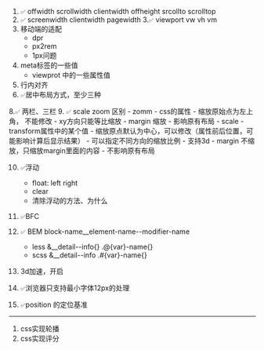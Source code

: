 1. `✅` offwidth scrollwidth clientwidth offheight srcollto scrolltop
2. `✅` screenwidth clientwidth pagewidth
3.`✅` viewport vw vh vm
4. 移动端的适配
    - dpr
    - px2rem
    - 1px问题
5. meta标签的一些值 
    - viewprot 中的一些属性值
6. 行内对齐
7. `✅`居中布局方式，至少三种

8.`✅` 两栏、三栏
9. `✅` scale zoom 区别
    - zomm 
        - css的属性
        - 缩放原始点为左上角， 不能修改
        - xy方向只能等比缩放
        - margin 缩放
        - 影响原有布局
    - scale 
        - transform属性中的某个值
        - 缩放原点默认为中心，可以修改（属性前后位置，可能影响计算后显示结果）
        - 可以指定不同方向的缩放比例
        - 支持3d
        - margin 不缩放，只缩放margin里面的内容
        - 不影响原有布局

10. `✅`浮动
    - float: left right
    - clear
    - 清除浮动的方法、为什么

11. `✅`BFC
12. `✅` BEM block-name__element-name--modifier-name
    - less &__detail--info{} .@{var}-name{}
    - scss &__detail--info .#{var}-name{}
13. 3d加速，开启
14. `✅`浏览器只支持最小字体12px的处理
15.  `✅`position 的定位基准

---
1. css实现轮播
2. css实现评分
 

